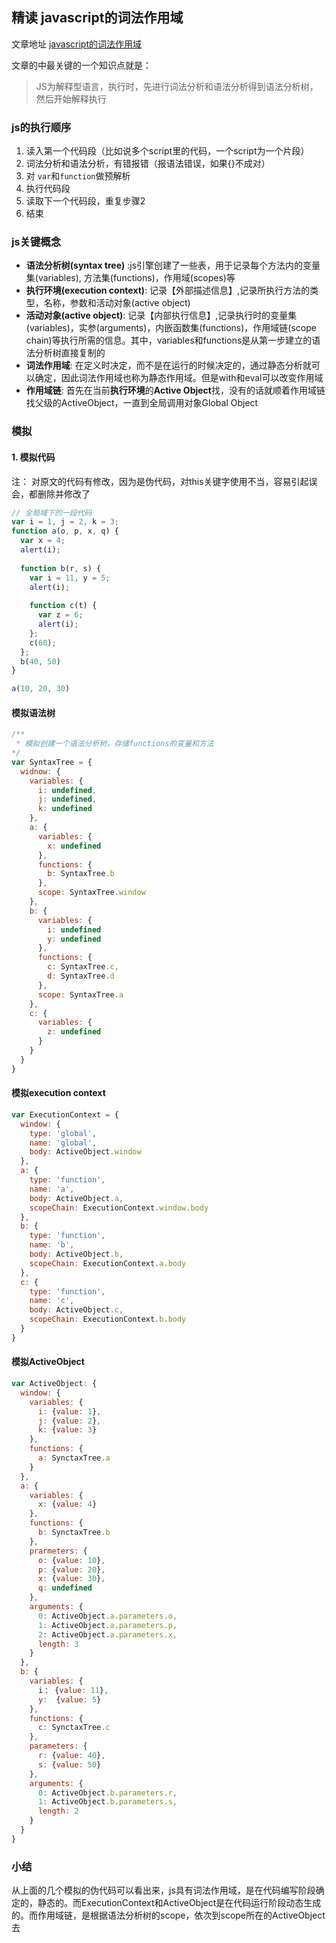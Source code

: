 ## 精读 javascript的词法作用域

文章地址 [javascript的词法作用域](http://js8.in/2011/08/15/javascript%E7%9A%84%E8%AF%8D%E6%B3%95%E4%BD%9C%E7%94%A8%E5%9F%9F/)

文章的中最关键的一个知识点就是：

>JS为解释型语言，执行时，先进行词法分析和语法分析得到语法分析树，然后开始解释执行

### js的执行顺序
1. 读入第一个代码段（比如说多个script里的代码，一个script为一个片段）
2. 词法分析和语法分析，有错报错（报语法错误，如果{}不成对）
3. 对 `var`和`function`做预解析
4. 执行代码段
5. 读取下一个代码段，重复步骤2
6. 结束


### js关键概念

- **语法分析树(syntax tree)** :js引擎创建了一些表，用于记录每个方法内的变量集(variables), 方法集(functions)，作用域(scopes)等
- **执行环境(execution context)**: 记录【外部描述信息】,记录所执行方法的类型，名称，参数和活动对象(active object)
- **活动对象(active object)**: 记录【内部执行信息】,记录执行时的变量集(variables)，实参(arguments)，内嵌函数集(functions)，作用域链(scope chain)等执行所需的信息。其中，variables和functions是从第一步建立的语法分析树直接复制的
- **词法作用域**: 在定义时决定，而不是在运行的时候决定的，通过静态分析就可以确定，因此词法作用域也称为静态作用域。但是with和eval可以改变作用域
- **作用域链**: 首先在当前**执行环境**的**Active Object**找，没有的话就顺着作用域链找父级的ActiveObject，一直到全局调用对象Global Object

### 模拟

#### 1. 模拟代码
注： 对原文的代码有修改，因为是伪代码，对this关键字使用不当，容易引起误会，都删除并修改了

```js
// 全局域下的一段代码
var i = 1, j = 2, k = 3;
function a(o, p, x, q) {
  var x = 4;
  alert(i);
  
  function b(r, s) {
    var i = 11, y = 5;
    alert(i);
    
    function c(t) {
      var z = 6;
      alert(i);
    }; 
    c(60);
  };
  b(40, 50)
}

a(10, 20, 30)
```

#### 模拟语法树
```js
/**
 * 模拟创建一个语法分析树，存储functions的变量和方法
*/
var SyntaxTree = {
  widnow: {
    variables: {
      i: undefined,
      j: undefined,
      k: undefined
    },
    a: {
      variables: {
        x: undefined
      },
      functions: {
        b: SyntaxTree.b
      },
      scope: SyntaxTree.window
    },
    b: {
      variables: {
        i: undefined
        y: undefined
      },
      functions: {
        c: SyntaxTree.c,
        d: SyntaxTree.d
      },
      scope: SyntaxTree.a
    },
    c: {
      variables: {
        z: undefined
      }
    }
  }
}
```

#### 模拟execution context
```js
var ExecutionContext = {
  window: {
    type: 'global',
    name: 'global',
    body: ActiveObject.window
  },
  a: {
    type: 'function',
    name: 'a',
    body: ActiveObject.a,
    scopeChain: ExecutionContext.window.body
  },
  b: {
    type: 'function',
    name: 'b',
    body: ActiveObject.b,
    scopeChain: ExecutionContext.a.body
  },
  c: {
    type: 'function',
    name: 'c',
    body: ActiveObject.c,
    scopeChain: ExecutionContext.b.body
  }
}
```

#### 模拟ActiveObject
```js
var ActiveObject: {
  window: {
    variables: {
      i: {value: 1},
      j: {value: 2},
      k: {value: 3}
    },
    functions: {
      a: SynctaxTree.a
    }
  },
  a: {
    variables: {
      x: {value: 4}
    },
    functions: {
      b: SynctaxTree.b
    },
    prarmeters: {
      o: {value: 10},
      p: {value: 20},
      x: {value: 30},
      q: undefined
    },
    arguments: {
      0: ActiveObject.a.parameters.o,
      1: ActiveObject.a.parameters.p,
      2: ActiveObject.a.parameters.x,
      length: 3
    }
  },
  b: {
    variables: {
      i： {value: 11},
      y:  {value: 5}
    },
    functions: {
      c: SynctaxTree.c
    },
    parameters: {
      r: {value: 40},
      s: {value: 50}
    },
    arguments: {
      0: ActiveObject.b.parameters.r,
      1: ActiveObject.b.parameters.s,
      length: 2
    }
  }
}
```

### 小结
从上面的几个模拟的伪代码可以看出来，js具有词法作用域，是在代码编写阶段确定的，静态的。而ExecutionContext和ActiveObject是在代码运行阶段动态生成的。而作用域链，是根据语法分析树的scope，依次到scope所在的ActiveObject去

